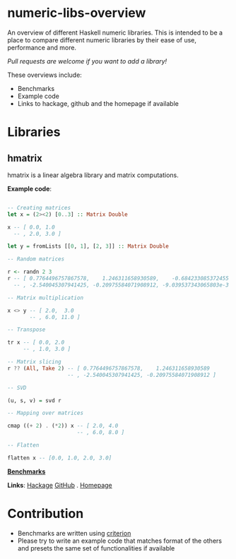 numeric-libs-overview
=====================

An overview of different Haskell numeric libraries. This is intended to be a place to compare different numeric libraries
by their ease of use, performance and more.

_Pull requests are welcome if you want to add a library!_

These overviews include:
* Benchmarks
* Example code
* Links to hackage, github and the homepage if available

Libraries
=========

hmatrix
-------
hmatrix is a linear algebra library and matrix computations.

**Example code**:
```haskell

-- Creating matrices
let x = (2><2) [0..3] :: Matrix Double

x -- [ 0.0, 1.0
  -- , 2.0, 3.0 ]

let y = fromLists [[0, 1], [2, 3]] :: Matrix Double

-- Random matrices

r <- randn 2 3
r -- [ 0.7764496757867578,    1.246311658930589,    -0.684233085372455
  -- , -2.540045307941425, -0.20975584071908912, -9.039537343065803e-3 ]

-- Matrix multiplication

x <> y -- [ 2.0,  3.0 
       -- , 6.0, 11.0 ]

-- Transpose

tr x -- [ 0.0, 2.0 
     -- , 1.0, 3.0 ]

-- Matrix slicing
r ?? (All, Take 2) -- [ 0.7764496757867578,    1.246311658930589
                   -- , -2.540045307941425, -0.20975584071908912 ]

-- SVD

(u, s, v) = svd r

-- Mapping over matrices

cmap ((+ 2) . (*2)) x -- [ 2.0, 4.0
                      -- , 6.0, 8.0 ]

-- Flatten

flatten x -- [0.0, 1.0, 2.0, 3.0]
```

[**Benchmarks**]()

**Links**: [Hackage](http://hackage.haskell.org/package/hmatrix) [GitHub](https://github.com/albertoruiz/hmatrix) . [Homepage](http://dis.um.es/~alberto/hmatrix/hmatrix.html)

Contribution
============
* Benchmarks are written using [criterion](http://hackage.haskell.org/package/criterion)
* Please try to write an example code that matches format of the others and presets the same set of functionalities if available

